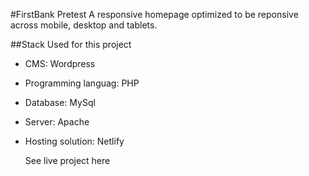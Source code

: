 #FirstBank Pretest
A responsive homepage optimized to be reponsive across mobile, desktop and tablets.

##Stack Used for this project
- CMS: Wordpress
- Programming languag: PHP
- Database: MySql
- Server: Apache
- Hosting solution: Netlify

  See live project here
